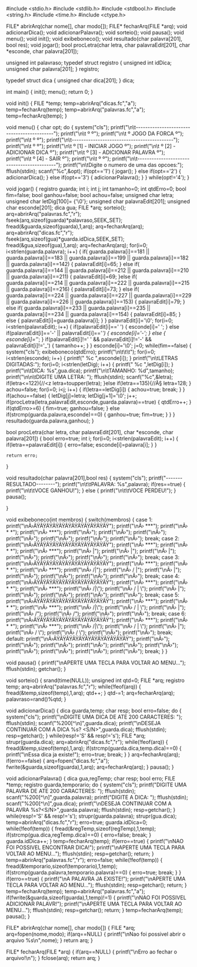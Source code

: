 #include <stdio.h>
#include <stdlib.h>
#include <stdbool.h>
#include <string.h>
#include <time.h>
#include <ctype.h>

FILE* abrirArq(char nome[], char modo[]);
FILE* fecharArq(FILE *arq);
void adicionarDica();
void adicionarPalavra();
void sorteio();
void pausa();
void menu();
void init();
void exibeboneco();
void resultado(char palavra[201], bool res);
void jogar();
bool procLetra(char letra, char palavraEdit[201], char *esconde, char palavra[201]);

unsigned int palavraso;
typedef struct registro {
    unsigned int idDica;
    unsigned char palavra[201];
} registro;

typedef struct dica {
    unsigned char dica[201];
} dica;

int main() {
    init();
    menu();
    return 0;
}

void init() {
    FILE *temp;
    temp=abrirArq("dicas.fc","a");
    temp=fecharArq(temp);
    temp=abrirArq("palavras.fc","a");
    temp=fecharArq(temp);
}

void menu() {
    char opt;
    do {
        system("cls");
        printf("\n\t-------------------------------------------");
        printf("\n\t º                     º");
        printf("\n\t º        JOGO DA FORCA         º");
        printf("\n\t º                     º");
        printf("\n\t-------------------------------------------");
        printf("\n\t º                     º");
        printf("\n\t º    [1] - INICIAR JOGO         º");
        printf("\n\t º    [2] - ADICIONAR DICA         º");
        printf("\n\t º    [3] - ADICIONAR PALAVRA         º");
        printf("\n\t º    [4] - SAIR             º");
        printf("\n\t º                     º");
        printf("\n\t-------------------------------------------");
        printf("\n\tDigite o numero de uma das opcoes:");
        fflush(stdin);
        scanf("%c",&opt);
        if(opt=='1') {
            jogar();
        } else if(opt=='2') {
            adicionarDica();
        } else if(opt=='3') {
            adicionarPalavra();
        }
    } while(opt!='4');
}

void jogar() {
    registro guarda;
    int i;
    int j;
    int tamanho=0;
    int qtdErro=0;
    bool fim=false;
    bool ganhou=false;
    bool achou=false;
    unsigned char letra;
    unsigned char letDig[100]= {'\0'};
    unsigned char palavraEdit[201];
    unsigned char esconde[201];
    dica gua;
    FILE *arq;
    sorteio();
    arq=abrirArq("palavras.fc","r");
    fseek(arq,sizeof(guarda)*palavraso,SEEK_SET);
    fread(&guarda,sizeof(guarda),1,arq);
    arq=fecharArq(arq);
    arq=abrirArq("dicas.fc","r");
    fseek(arq,sizeof(gua)*guarda.idDica,SEEK_SET);
    fread(&gua,sizeof(gua),1,arq);
    arq=fecharArq(arq);
    for(i=0; i<strlen(guarda.palavra); i++) {
        if( guarda.palavra[i]==181 || guarda.palavra[i]==183 || guarda.palavra[i]==199 ||  guarda.palavra[i]==182 || guarda.palavra[i]==142) {
            palavraEdit[i]=65;
        } else if( guarda.palavra[i]==144 || guarda.palavra[i]==212 || guarda.palavra[i]==210 || guarda.palavra[i]==211) {
            palavraEdit[i]=69;
        }else if( guarda.palavra[i]==214 || guarda.palavra[i]==222 || guarda.palavra[i]==215 || guarda.palavra[i]==216) {
            palavraEdit[i]=73;
        } else if( guarda.palavra[i]==224 || guarda.palavra[i]==227 || guarda.palavra[i]==229 || guarda.palavra[i]==226 || guarda.palavra[i]==153) {
            palavraEdit[i]=79;
        } else if( guarda.palavra[i]==233 || guarda.palavra[i]==235 || guarda.palavra[i]==234 || guarda.palavra[i]==154) {
            palavraEdit[i]=85;
        } else {
            palavraEdit[i]=guarda.palavra[i];
        }
    }
    palavraEdit[i]='\0';
    for(i=0; i<strlen(palavraEdit); i++) {
        if(palavraEdit[i]==' ') {
            esconde[i]=' ';
        } else if(palavraEdit[i]=='-' || palavraEdit[i]=='_') {
            esconde[i]='-';
        } else {
            esconde[i]='_';
        }
        if(palavraEdit[i]!=' ' && palavraEdit[i]!='-' && palavraEdit[i]!='_') {
            tamanho++;
        }
    }
    esconde[i]='\0';
    j=0;
    while(fim==false) {
        system("cls");
        exibeboneco(qtdErro);
        printf("\n\t\t\t");
        for(i=0; i<strlen(esconde); i++) {
            printf(" %c ",esconde[i]);
        }
        printf("\n\tLETRAS DIGITADAS:");
        for(i=0; i<strlen(letDig); i++) {
            printf(" %c ",letDig[i]);
        }
        printf("\n\tDICA: %s",gua.dica);
        printf("\n\tTAMANHO: %d",tamanho);
        printf("\n\n\tDIGITE UMA LETRA: ");
        fflush(stdin);
        scanf("%c",&letra);
        if(letra<=122){//<z
            letra=toupper(letra);
        }else if(letra==135){//Ã§
            letra=128;
        }
        achou=false;
        for(i=0; i<j; i++) {
            if(letra==letDig[i]) {
                achou=true;
                break;
            }
        }
        if(achou==false) {
            letDig[j]=letra;
            letDig[j+1]='\0';
            j++;
            if(procLetra(letra,palavraEdit,esconde,guarda.palavra)==true) {
                qtdErro++;
            }
            if(qtdErro>=6) {
                fim=true;
                ganhou=false;
            } else if(strcmp(guarda.palavra,esconde)==0) {
                ganhou=true;
                fim=true;
            }
        }
    }
    resultado(guarda.palavra,ganhou);
}

bool procLetra(char letra, char palavraEdit[201], char *esconde, char palavra[201]) {
    bool erro=true;
    int i;
    for(i=0; i<strlen(palavraEdit); i++) {
        if(letra==palavraEdit[i]) {
            erro=false;
            esconde[i]=palavra[i];
        }
    }

    return erro;
}

void resultado(char palavra[201],bool res) {
    system("cls");
    printf("-------RESULTADO--------");
    printf("\n\t\tPALAVRA: %s",palavra);
    if(res==true) {
        printf("\n\t\tVOCE GANHOU!");
    } else {
        printf("\n\t\tVOCE PERDEU!");
    }
    pausa();

}

void exibeboneco(int membros) {
    switch(membros) {
    case 1:
        printf("\nÃ›ÃŸÃŸÃŸÃŸÃŸÃŸÃŸÃŸÃŸÃŸÃŸÃŸ");
        printf("\nÃ›          ***");
        printf("\nÃ›         *   *");
        printf("\nÃ›          ***");
        printf("\nÃ›");
        printf("\nÃ›");
        printf("\nÃ›");
        printf("\nÃ›");
        printf("\nÃ›");
        printf("\nÃ›");
        printf("\nÃ›");
        break;
    case 2:
        printf("\nÃ›ÃŸÃŸÃŸÃŸÃŸÃŸÃŸÃŸÃŸÃŸÃŸÃŸ");
        printf("\nÃ›          ***");
        printf("\nÃ›         *   *");
        printf("\nÃ›          ***");
        printf("\nÃ›           |");
        printf("\nÃ›           |");
        printf("\nÃ›           |");
        printf("\nÃ›");
        printf("\nÃ›");
        printf("\nÃ›");
        printf("\nÃ›");
        break;
    case 3:
        printf("\nÃ›ÃŸÃŸÃŸÃŸÃŸÃŸÃŸÃŸÃŸÃŸÃŸÃŸ");
        printf("\nÃ›          ***");
        printf("\nÃ›         *   *");
        printf("\nÃ›          ***");
        printf("\nÃ›          /|");
        printf("\nÃ›         / |");
        printf("\nÃ›           |");
        printf("\nÃ›");
        printf("\nÃ›");
        printf("\nÃ›");
        printf("\nÃ›");
        break;
    case 4:
        printf("\nÃ›ÃŸÃŸÃŸÃŸÃŸÃŸÃŸÃŸÃŸÃŸÃŸÃŸ");
        printf("\nÃ›          ***");
        printf("\nÃ›         *   *");
        printf("\nÃ›          ***");
        printf("\nÃ›          /|\\");
        printf("\nÃ›         / | \\");
        printf("\nÃ›           |");
        printf("\nÃ›");
        printf("\nÃ›");
        printf("\nÃ›");
        printf("\nÃ›");
        break;
    case 5:
        printf("\nÃ›ÃŸÃŸÃŸÃŸÃŸÃŸÃŸÃŸÃŸÃŸÃŸÃŸ");
        printf("\nÃ›          ***");
        printf("\nÃ›         *   *");
        printf("\nÃ›          ***");
        printf("\nÃ›          /|\\");
        printf("\nÃ›         / | \\");
        printf("\nÃ›           |");
        printf("\nÃ›          /");
        printf("\nÃ›         /");
        printf("\nÃ›");
        printf("\nÃ›");
        break;
    case 6:
        printf("\nÃ›ÃŸÃŸÃŸÃŸÃŸÃŸÃŸÃŸÃŸÃŸÃŸÃŸ");
        printf("\nÃ›          ***");
        printf("\nÃ›         *   *");
        printf("\nÃ›          ***");
        printf("\nÃ›          /|\\");
        printf("\nÃ›         / | \\");
        printf("\nÃ›           |");
        printf("\nÃ›          / \\");
        printf("\nÃ›         /   \\");
        printf("\nÃ›");
        printf("\nÃ›");
        break;
    default:
        printf("\nÃ›ÃŸÃŸÃŸÃŸÃŸÃŸÃŸÃŸÃŸÃŸÃŸÃŸ");
        printf("\nÃ›");
        printf("\nÃ›");
        printf("\nÃ›");
        printf("\nÃ›");
        printf("\nÃ›");
        printf("\nÃ›");
        printf("\nÃ›");
        printf("\nÃ›");
        printf("\nÃ›");
        printf("\nÃ›");
        break;
    }
}

void pausa() {
    printf("\nAPERTE UMA TECLA PARA VOLTAR AO MENU...");
    fflush(stdin);
    getchar();
}

void sorteio() {
    srand(time(NULL));
    unsigned int qtd=0;
    FILE *arq;
    registro temp;
    arq=abrirArq("palavras.fc","r");
    while(!feof(arq)) {
        fread(&temp,sizeof(temp),1,arq);
        qtd++;
    }
    qtd-=1;
    arq=fecharArq(arq);
    palavraso=rand()%qtd;
}

void adicionarDica() {
    dica guarda,temp;
    char resp;
    bool erro=false;
    do {
        system("cls");
        printf("\nDIGITE UMA DICA DE ATE 200 CARACTERES: ");
        fflush(stdin);
        scanf("%200[^\n]",guarda.dica);
        printf("\nDESEJA CONTINUAR COM A DICA %s? <S/N>",guarda.dica);
        fflush(stdin);
        resp=getchar();
    } while(resp!='S' && resp!='s');
    FILE *arq;
    strupr(guarda.dica);
    arq=abrirArq("dicas.fc","r");
    while(!feof(arq)) {
        fread(&temp,sizeof(temp),1,arq);
        if(strcmp(guarda.dica,temp.dica)==0) {
            printf("\nEssa dica ja existe!");
            erro=true;
            break;
        }
    }
    arq=fecharArq(arq);
    if(erro==false) {
        arq=fopen("dicas.fc","a");
        fwrite(&guarda,sizeof(guarda),1,arq);
        arq=fecharArq(arq);
    }
    pausa();
}

void adicionarPalavra() {
    dica gua,regTemp;
    char resp;
    bool erro;
    FILE *temp;
    registro guarda,temporario;
    do {
        system("cls");
        printf("DIGITE UMA PALAVRA DE ATE 200 CARACTERES: ");
        fflush(stdin);
        scanf("%200[^\n]",guarda.palavra);
        printf("DIGITE A DICA: ");
        fflush(stdin);
        scanf("%200[^\n]",gua.dica);
        printf("\nDESEJA CONTINUAR COM A PALAVRA %s?<S/N>",guarda.palavra);
        fflush(stdin);
        resp=getchar();
    } while(resp!='S' && resp!='s');
    strupr(guarda.palavra);
    strupr(gua.dica);
    temp=abrirArq("dicas.fc","r");
    erro=true;
    guarda.idDica=0;
    while(!feof(temp)) {
        fread(&regTemp,sizeof(regTemp),1,temp);
        if(strcmp(gua.dica,regTemp.dica)==0) {
            erro=false;
            break;
        }
        guarda.idDica++;
    }
    temp=fecharArq(temp);
    if(erro==true) {
        printf("\nNAO FOI POSSIVEL ENCONTRAR DICA!");
        printf("\nAPERTE UMA TECLA PARA VOLTAR AO MENU...");
        fflush(stdin);
        resp=getchar();
        return;
    }
    temp=abrirArq("palavras.fc","r");
    erro=false;
    while(!feof(temp)) {
        fread(&temporario,sizeof(temporario),1,temp);
        if(strcmp(guarda.palavra,temporario.palavra)==0) {
            erro=true;
            break;
        }
    }
    if(erro==true) {
        printf("\nA PALAVRA JA EXISTE!");
        printf("\nAPERTE UMA TECLA PARA VOLTAR AO MENU...");
        fflush(stdin);
        resp=getchar();
        return;
    }
    temp=fecharArq(temp);
    temp=abrirArq("palavras.fc","a");
    if(fwrite(&guarda,sizeof(guarda),1,temp)!=1) {
        printf("\nNAO FOI POSSIVEL ADICIONAR PALAVR!");
        printf("\nAPERTE UMA TECLA PARA VOLTAR AO MENU...");
        fflush(stdin);
        resp=getchar();
        return;
    }
    temp=fecharArq(temp);
    pausa();
}

FILE* abrirArq(char nome[], char modo[]) {
    FILE *arq;
    arq=fopen(nome,modo);
    if(arq==NULL) {
        printf("\nNao foi possivel abrir o arquivo %s\n",nome);
    }
    return arq;
}

FILE* fecharArq(FILE *arq) {
    if(arq==NULL) {
        printf("\nErro ao fechar o arquivo!\n");
    }
    fclose(arq);
    return arq;
}
